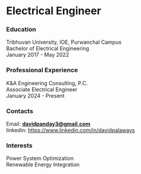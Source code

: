 # **Electrical Engineer**
### Education
 Tribhuvan University, IOE, Purwanchal Campus
 <br />
 Bachelor of Electrical Engineering
 <br />
 January 2017 - May 2022

### Professional Experience
K&A Engineering Consulting, P.C.
<br />
Associate Electrical Engineer
<br />
January 2024 - Present 

### Contacts
Email: **davidpanday3@gmail.com**
<br />
linkedin: <https://www.linkedin.com/in/davidpalaways>

### Interests
Power System Optimization <br />
Renewable Energy Integration

